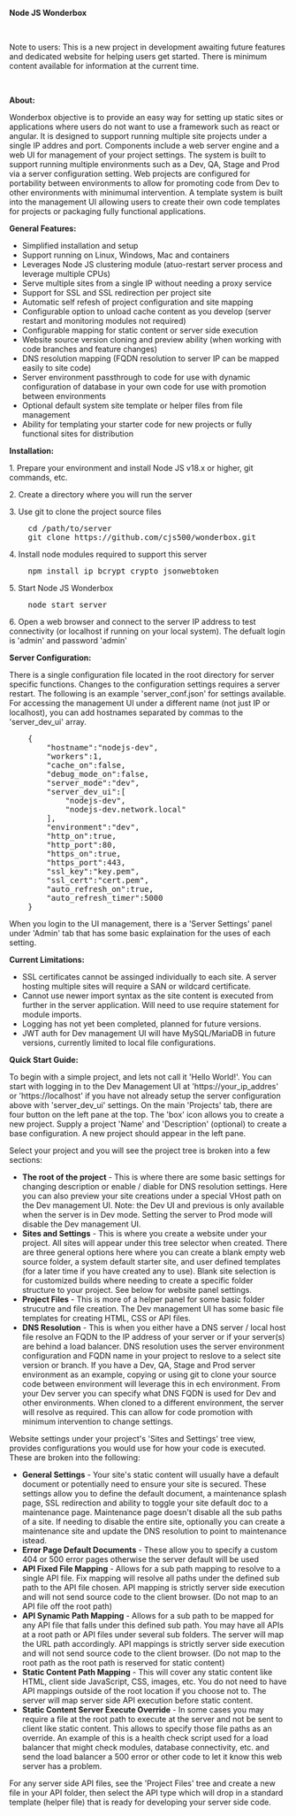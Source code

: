 <b>Node JS Wonderbox</b>

<br />
<p>Note to users: This is a new project in development awaiting future features and dedicated website for helping users get started. There is minimum content available for information at the current time.</p>
<br />

<b>About:</b><br />
<p>Wonderbox objective is to provide an easy way for setting up static sites or applications where users do not want to use a framework such as react or angular. It is designed to support running multiple site projects under a single IP addres and port. Components include a web server engine and a web UI for management of your project settings. The system is built to support running multiple environments such as a Dev, QA, Stage and Prod via a server configuration setting. Web projects are configured for portability between environments to allow for promoting code from Dev to other environments with minimumal intervention. A template system is built into the management UI allowing users to create their own code templates for projects or packaging fully functional applications.</p>

<b>General Features:</b><br />
<ul>
    <li>Simplified installation and setup</li>
    <li>Support running on Linux, Windows, Mac and containers</li>
    <li>Leverages Node JS clustering module (atuo-restart server process and leverage multiple CPUs)</li>
    <li>Serve multiple sites from a single IP without needing a proxy service</li>
    <li>Support for SSL and SSL redirection per project site</li>
    <li>Automatic self refesh of project configuration and site mapping</li>
    <li>Configurable option to unload cache content as you develop (server restart and monitoring modules not required)</li>
    <li>Configurable mapping for static content or server side execution</li>
    <li>Website source version cloning and preview ability (when working with code branches and feature changes)</li>
    <li>DNS resolution mapping (FQDN resolution to server IP can be mapped easily to site code)</li>
    <li>Server environment passthrough to code for use with dynamic configuration of database in your own code for use with promotion between environments</li>
    <li>Optional default system site template or helper files from file management</li>
    <li>Ability for templating your starter code for new projects or fully functional sites for distribution</li>
</ul>

<b>Installation:</b><br />
<p>1. Prepare your environment and install Node JS v18.x or higher, git commands, etc.</p>
<p>2. Create a directory where you will run the server</p>
<p>3. Use git to clone the project source files</p>
<pre>
    cd /path/to/server
    git clone https://github.com/cjs500/wonderbox.git
</pre>
<p>4. Install node modules required to support this server</p>
<pre>
    npm install ip bcrypt crypto jsonwebtoken 
</pre>
<p>5. Start Node JS Wonderbox</p>
<pre>
    node start_server
</pre>
<p>6. Open a web browser and connect to the server IP address to test connectivity (or localhost if running on your local system). The defualt login is 'admin' and password 'admin'</p>

<b>Server Configuration:</b><br />
<p>There is a single configuration file located in the root directory for server specific functions. Changes to the configuration settings requires a server restart. The following is an example 'server_conf.json' for settings available. For accessing the management UI under a different name (not just IP or localhost), you can add hostnames separated by commas to the 'server_dev_ui' array.</p>
<pre>
    {
        "hostname":"nodejs-dev",
        "workers":1,
        "cache_on":false,
        "debug_mode_on":false,
        "server_mode":"dev",
        "server_dev_ui":[
            "nodejs-dev",
            "nodejs-dev.network.local"
        ],
        "environment":"dev",
        "http_on":true,
        "http_port":80,
        "https_on":true,
        "https_port":443,
        "ssl_key":"key.pem",
        "ssl_cert":"cert.pem",
        "auto_refresh_on":true,
        "auto_refresh_timer":5000
    }
</pre>
<p>When you login to the UI management, there is a 'Server Settings' panel under 'Admin' tab that has some basic explaination for the uses of each setting. </p>

<b>Current Limitations:</b><br />
<ul>
    <li>SSL certificates cannot be assinged individually to each site. A server hosting multiple sites will require a SAN or wildcard certificate.</li>
    <li>Cannot use newer import syntax as the site content is executed from further in the server application. Will need to use require statement for module imports.</li>
    <li>Logging has not yet been completed, planned for future versions.</li>
    <li>JWT auth for Dev management UI will have MySQL/MariaDB in future versions, currently limited to local file configurations.</li>
</ul>

<b>Quick Start Guide:</b><br />
<p>To begin with a simple project, and lets not call it 'Hello World!'. You can start with logging in to the Dev Management UI at 'https://your_ip_addres' or 'https://localhost' if you have not already setup the server configuration above with 'server_dev_ui' settings. On the main 'Projects' tab, there are four button on the left pane at the top. The 'box' icon allows you to create a new project. Supply a project 'Name' and 'Description' (optional) to create a base configuration. A new project should appear in the left pane.</p>
<p>Select your project and you will see the project tree is broken into a few sections:</p>
<ul>
    <li><b>The root of the project</b> - This is where there are some basic settings for changing description or enable / diable for DNS resolution settings. Here you can also preview your site creations under a special VHost path on the Dev management UI. Note: the Dev UI and previous is only available when the server is in Dev mode. Setting the server to Prod mode will disable the Dev management UI.</li>
    <li><b>Sites and Settings</b> - This is where you create a website under your project. All sites will appear under this tree selector when created. There are three general options here where you can create a blank empty web source folder, a system default starter site, and user defined templates (for a later time if you have created any to use). Blank site selection is for customized builds where needing to create a specific folder structure to your project. See below for website panel settings.</li>
    <li><b>Project Files</b> - This is more of a helper panel for some basic folder strucutre and file creation. The Dev management UI has some basic file templates for creating HTML, CSS or API files.</li>
    <li><b>DNS Resolution</b> - This is when you either have a DNS server / local host file resolve an FQDN to the IP address of your server or if your server(s) are behind a load balancer. DNS resolution uses the server environment configuration and FQDN name in your project to reslove to a select site version or branch. If you have a Dev, QA, Stage and Prod server environment as an example, copying or using git to clone your source code between environment will leverage this in ech environment. From your Dev server you can specify what DNS FQDN is used for Dev and other environments. When cloned to a different environment, the server will resolve as required. This can allow for code promotion with minimum intervention to change settings.</li>
</ul>
<p>Website settings under your project's 'Sites and Settings' tree view, provides configurations you would use for how your code is executed. These are broken into the following:</p>
<ul>
    <li><b>General Settings</b> - Your site's static content will usually have a default document or potentially need to ensure your site is secured. These settings allow you to define the default document, a maintenance splash page, SSL redirection and ability to toggle your site default doc to a maintenance page. Maintenance page doesn't disable all the sub paths of a site. If needing to disable the entire site, optionally you can create a maintenance site and update the DNS resolution to point to maintenance istead.</li>
    <li><b>Error Page Default Documents</b> - These allow you to specify a custom 404 or 500 error pages otherwise the server default will be used</li>
    <li><b>API Fixed File Mapping</b> - Allows for a sub path mapping to resolve to a single API file. Fix mapping will resolve all paths under the defined sub path to the API file chosen. API mapping is strictly server side execution and will not send source code to the client browser. (Do not map to an API file off the root path)</li>
    <li><b>API Synamic Path Mapping</b> - Allows for a sub path to be mapped for any API file that falls under this defined sub path. You may have all APIs at a root path or API files under several sub folders. The server will map the URL path accordingly. API mappings is strictly server side execution and will not send source code to the client browser. (Do not map to the root path as the root path is reserved for static content)</li>
    <li><b>Static Content Path Mapping</b> - This will cover any static content like HTML, client side JavaScript, CSS, images, etc. You do not need to have API mappings outside of the root location if you choose not to. The server will map server side API execution before static content.</li>
    <li><b>Static Content Server Execute Override</b> - In some cases you may require a file at the root path to execute at the server and not be sent to client like static content. This allows to specify those file paths as an override. An example of this is a health check script used for a load balancer that might check modules, database connectivity, etc. and send the load balancer a 500 error or other code to let it know this web server has a problem.</li>
</ul>
<p>For any server side API files, see the 'Project Files' tree and create a new file in your API folder, then select the API type which will drop in a standard template (helper file) that is ready for developing your server side code.

